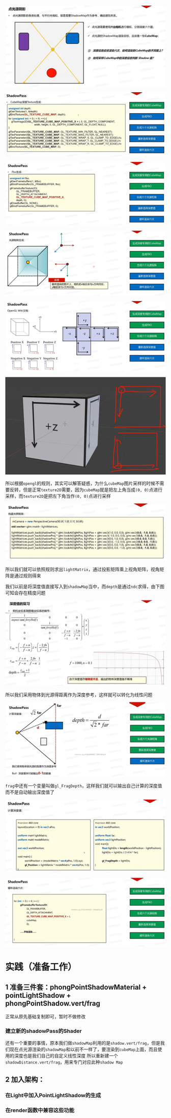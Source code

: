 ![输入图片说明](/imgs/2025-03-02/CMuTrzTPjFm95tjE.png)

![输入图片说明](/imgs/2025-03-02/QkZFzolDUY6MCfOK.png)

![输入图片说明](/imgs/2025-03-02/MV2YivenkBhoEIhT.png)

![输入图片说明](/imgs/2025-03-02/C5dNtfZLgovEQ03W.png)

![输入图片说明](/imgs/2025-03-02/QTL3EpopCCleo94k.png)

![输入图片说明](/imgs/2025-03-02/X6jhIM1SssuaazZG.png)

所以根据`opengl`的规则，其实可以解答疑惑，为什么`cubeMap`图片采样的时候不需要反转，但是正常`texture2D`需要，因为`cubeMap`就是把左上角当成`(0, 0)`点进行采样，而`texture2D`是把左下角当作`(0, 0)`点进行采样

![输入图片说明](/imgs/2025-03-02/UpW1FIaH2HZZNajE.png)

所以我们就可以依照规则求出`lightMatrix`，通过投影矩阵乘上视角矩阵，视角矩阵是通过规则得来

我们以前是将深度值直接写入到`shadowMap`当中，而`depth`是通过`ndc`求得，由下图可知会存在精度问题

![输入图片说明](/imgs/2025-03-02/M1IJtEt2lB0Y5vfA.png)

所以我们采用物体到光源得距离作为深度参考，这样就可以转化为线性问题

![输入图片说明](/imgs/2025-03-02/IxZrgsyEuis0DEZu.png)

`frag`中还有一个变量叫做`gl_FragDepth`，这样我们就可以输出自己计算的深度值而不是自动输出深度值了

![输入图片说明](/imgs/2025-03-02/FZE495sRtTJ8Lnui.png)

![输入图片说明](/imgs/2025-03-02/ugpdr4B9izy6CQGr.png)

# 实践（准备工作）
## 1 准备三件套：phongPointShadowMaterial + pointLightShadow + phongPointShadow.vert/frag
正常从原先基础复制即可，暂时不做修改
### 建立新的shadowPass的Shader
还有一个重要的事情，原本我们做`shadowMap`利用的是`shadow.vert/frag`，但是我们现在点光源渲染的`shadowMap`和以前不一样了，要渲染到`cubeMap`上面，而且使用的深度也是我们自己的自定义线性深度
所以重新建一个`shadowDistance.vert/frag`，用来专门对应此种`shadow Map`
## 2 加入架构：
### 在Light中加入PointLightShadow的生成
### 在render函数中兼容这些功能
<!--stackedit_data:
eyJoaXN0b3J5IjpbMTY3NzIwMDg5MiwtMTE5MTQxMDIzLDE5MT
E2ODUxNjksLTE5ODcwMjc1NDgsNTY2NzczMDgyLDUwNDM5Njk2
OCwtMTM4NTYzOTU5LC0zNTg2Nzk2MTAsMzU2OTQxMzY1LDg1OT
gxODQ1NywtNTEyNjQ2MTMwLC0yMDg4NzQ2NjEyLC0yMDg4NzQ2
NjEyXX0=
-->